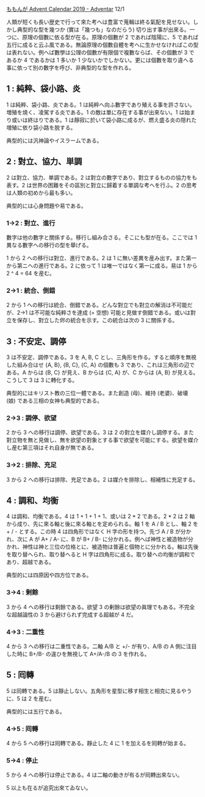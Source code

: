 <!--
{"id":"26006613474756283","title":"原理の個數 : 1, 2, 3, 4, 5","categories":["考察"],"draft":"no"}
-->

[ももんが Advent Calendar 2019 - Adventar](https://adventar.org/calendars/4300) 12/1

人類が短くも長い歴史で行って來た考へは豊富で蒐輯は終る氣配を見せない。しかし典型的な型を幾つか (實は「幾つも」なのだらう) 切り出す事が出來る。一つに、原理の個數に依る型が在る。原理の個數が 2 であれば陰陽に、5 であれば五行に成ると云ふ風である。無論原理の個數自體を考へに生かせなければこの型は表れない。例へば數學は公理の個數が有限個で複數ならば、その個數が 3 であるか 4 であるかは 1 多いか 1 少ないかでしかない。更には個數を取り違へる事に依って別の數字を呼び、非典型的な型を作れる。

## 1 : 純粹、袋小路、炎

1 は純粹、袋小路、炎である。1 は純粹へ向ふ數字であり殖える事を許さない。増殖を燒く、凌駕する炎である。1 の敵は單に存在する事が出來ない。1 は始まり或いは終はりである。1 は靜寂に於いて袋小路に成るが、燃え盛る炎の隠れた増殖に依り袋小路を脱する。

典型的には汎神論やイスラームである。

## 2 : 對立、協力、単調

2 は對立、協力、単調である。2 は對立の數字であり、對立するものの協力をも表す。2 は世界の困難をその區別と對立に歸着する單調な考へを行ふ。2 の思考は人類の初めから最も多い。

典型的には心身問題や易である。

### 1→2 : 對立、進行

數字は他の數字と關係する。移行し組み合さる。そこにも型が在る。ここでは 1 異なる數字への移行の型を舉げる。

1 から 2 への移行は對立、進行である。2 は 1 に無い差異を産み出す。また第一から第ニへの進行である。2 に依って 1 は唯一ではなく第一に成る。易は 1 から 2 \^ 4 = 64 を産む。

### 2→1 : 統合、倒錯

2 から 1 への移行は統合、倒錯である。どんな對立でも對立の解消は不可能だが、2→1 は不可能な純粹さを達成 (= 空想) 可能と見做す倒錯である。或いは對立を保存し、對立した侭の統合を示す。この統合は次の 3 に關係する。

## 3 : 不安定、調停

3 は不安定、調停である。3 を A, B, C とし、三角形を作る。すると順序を無視した組み合はせ {A, B}, {B, C}, {C, A} の個數も 3 であり、これは三角形の辺である。A からは {B, C} が見え、B からは {C, A} が、C からは {A, B} が見える。こうして 3 は 3 に轉化する。

典型的にはキリスト教の三位一體である。また創造 (母)、維持 (老婆)、破壊 (娘) である三相の女神も典型的である。

### 2→3 : 調停、欲望

2 から 3 への移行は調停、欲望である。3 は 2 の對立を媒介し調停する。また對立物を無と見做し、無を欲望の對象とする事で欲望を可能にする。欲望を媒介し産む第三項はそれ自身が無である。

### 3→2 : 排除、充足

3 から 2 への移行は排除、充足である。2 は媒介を排除し、相補性に充足する。

## 4 : 調和、均衡

4 は調和、均衡である。4 は 1 + 1 + 1 + 1、或いは 2 \* 2 である。2 \* 2 は 2 軸から成り、先に來る軸と後に來る軸とを定められる。軸 1 を A / B とし、軸 2 を + / - とする。この時 4 は四角形ではなく H 字の形を持つ。先づ A / B が分かれ、次に A が A+ / A- に、B が B+ / B- に分かれる。例へば神性と被造物が分かれ、神性は神と三位の位格とに、被造物は普遍と個物とに分かれる。軸は先後を取り替へられ、取り替へると H 字は四角形に成る。取り替への均衡が調和であり、超越である。

典型的には四原因や四方位である。

### 3→4 : 剩餘

3 から 4 への移行は剩餘である。欲望 3 の剰餘は欲望の眞理でもある。不完全な超越論性の 3 から避けられず完成する超越が 4 だ。

### 4→3 : 二重性

4 から 3 への移行は二重性である。二軸 A/B と +/- が有り、A/B の A 側に注目した時に B+/B- の違ひを無視して A+/A-/B の 3 を作れる。

## 5 : 囘轉

5 は囘轉である。5 は靜止しない。五角形を星型に移す相生と相克に見るやうに、5 は 2 を産む。

典型的には五行である。

### 4→5 : 囘轉

4 から 5 への移行は囘轉である。靜止した 4 に 1 を加えるを囘轉が始まる。

### 5→4 : 停止

5 から 4 への移行は停止である。4 は二軸の動きが有るが囘轉出來ない。

5 以上も在るが追究出來てゐない。
